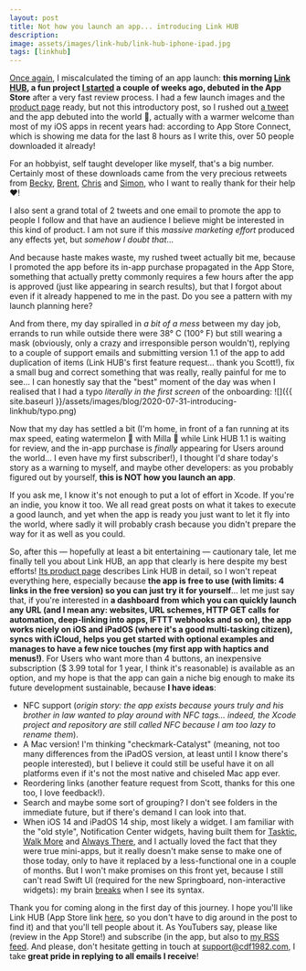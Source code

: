 ```yaml
---
layout: post
title: Not how you launch an app... introducing Link HUB
description:
image: assets/images/link-hub/link-hub-iphone-ipad.jpg
tags: [linkhub]
---
```


[Once again](https://cdf1982.com/2020/06/07/glancecam_2_10_with_auto-reconnection_and_other_tricks.html), I miscalculated the timing of an app launch: **this morning [Link HUB](https://apps.apple.com/us/app/id1524351956), a fun project [I started](https://twitter.com/cdf1982/status/1284880346396471296) a couple of weeks ago, debuted in the App Store** after a very fast review process.
I had a few launch images and the [product page](https://cdf1982.com/link-hub.html) ready, but not this introductory post, so I rushed out [a tweet](https://twitter.com/cdf1982/status/1289103530717065217) and the app debuted into the world 🎉, actually with a warmer welcome than most of my iOS apps in recent years had: according to App Store Connect, which is showing me data for the last 8 hours as I write this, over 50 people downloaded it already!

For an hobbyist, self taught developer like myself, that's a big number. Certainly most of these downloads came from the very precious retweets from [Becky](https://twitter.com/bhansmeyer), [Brent](https://twitter.com/brentsimmons), [Chris](https://twitter.com/chrishannah) and [Simon](https://twitter.com/simonbs), who I want to really thank for their help ❤️!

I also sent a grand total of 2 tweets and one email to promote the app to people I follow and that have an audience I believe might be interested in this kind of product. I am not sure if this *massive marketing effort* produced any effects yet, but *somehow I doubt that*...

And because haste makes waste, my rushed tweet actually bit me, because I promoted the app before its in-app purchase propagated in the App Store, something that actually pretty commonly requires a few hours after the app is approved (just like appearing in search results), but that I forgot about even if it already happened to me in the past. Do you see a pattern with my launch planning here?

And from there, my day spiralled in *a bit of a mess* between my day job, errands to run while outside there were 38° C (100° F) but still wearing a mask (obviously, only a crazy and irresponsible person wouldn't), replying to a couple of support emails and submitting version 1.1 of the app to add duplication of items (Link HUB's first feature request... thank you Scott!), fix a small bug and correct something that was really, really painful for me to see... I can honestly say that the "best" moment of the day was when I realised that I had a typo *literally in the first screen* of the onboarding:
![]({{ site.baseurl }}/assets/images/blog/2020-07-31-introducing-linkhub/typo.png)

Now that my day has settled a bit (I'm home, in front of a fan running at its max speed, eating watermelon 🍉 with Milla 🐺 while Link HUB 1.1 is waiting for review, and the in-app purchase is *finally* appearing for Users around the world... I even have my first subscriber!), I thought I'd share today's story as a warning to myself, and maybe other developers: as you probably figured out by yourself, **this is NOT how you launch an app**.

If you ask me, I know it's not enough to put a lot of effort in Xcode. If you're an indie, you know it too.
We all read great posts on what it takes to execute a good launch, and yet when the app is ready you just want to let it fly into the world, where sadly it will probably crash because you didn't prepare the way for it as well as you could.

So, after this — hopefully at least a bit entertaining — cautionary tale, let me finally tell you about Link HUB, an app that clearly is here despite my best efforts!
[Its product page](https://cdf1982.com/link-hub.html) describes Link HUB in detail, so I won't repeat everything here, especially because **the app is free to use (with limits: 4 links in the free version) so you can just try it for yourself**... let me just say that, if you're interested in **a dashboard from which you can quickly launch any URL (and I mean any: websites, URL schemes, HTTP GET calls for automation, deep-linking into apps, IFTTT webhooks and so on), the app works nicely on iOS and iPadOS (where it's a good multi-tasking citizen), syncs with iCloud, helps you get started with optional examples and manages to have a few nice touches (my first app with haptics and menus!)**.
For Users who want more than 4 buttons, an inexpensive subscription ($ 3.99 total for 1 year, I think it's reasonable) is available as an option, and my hope is that the app can gain a niche big enough to make its future development sustainable, because **I have ideas**:

- NFC support (*origin story: the app exists because yours truly and his brother in law wanted to play around with NFC tags... indeed, the Xcode project and repository are still called NFC because I am too lazy to rename them*).
- A Mac version! I'm thinking "checkmark-Catalyst" (meaning, not too many differences from the iPadOS version, at least until I know there's people interested), but I believe it could still be useful have it on all platforms even if it's not the most native and chiseled Mac app ever.
- Reordering links (another feature request from Scott, thanks for this one too, I love feedback!).
- Search and maybe some sort of grouping? I don't see folders in the immediate future, but if there's demand I can look into that.
- When iOS 14 and iPadOS 14 ship, most likely a widget. I am familiar with the "old style", Notification Center widgets, having built them for [Tasktic](https://cdf1982.com/tasktic.html), [Walk More](https://cdf1982.com/walk-more.html) and [Always There](https://cdf1982.com/always-there.html), and I actually loved the fact that they were true mini-apps, but it really doesn't make sense to make one of those today, only to have it replaced  by a less-functional one in a couple of months. But I won't make promises on this front yet, because I still can't read Swift UI (required for the new Springboard, non-interactive widgets): my brain [breaks](https://twitter.com/cdf1982/status/1285083698493300736) when I see its syntax.

Thank you for coming along in the first day of this journey.
I hope you'll like Link HUB (App Store link [here](https://apps.apple.com/us/app/id1524351956), so you don't have to dig around in the post to find it) and that you'll tell people about it.
As YouTubers say, please like (review in the App Store!) and subscribe (in the app, but also to [my RSS feed](https://cdf1982.com/feed.xml).
And please, don't hesitate getting in touch at [support@cdf1982.com](mailto:support@cdf1982.com), I take **great pride in replying to all emails I receive**!